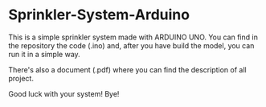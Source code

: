 # Sprinkler-System-Arduino

This is a simple sprinkler system made with ARDUINO UNO.
You can find in the repository the code (.ino) and, after you have build the model, you can run it in a simple way.

There's also a document (.pdf) where you can find the description of all project.

Good luck with your system!
Bye!
